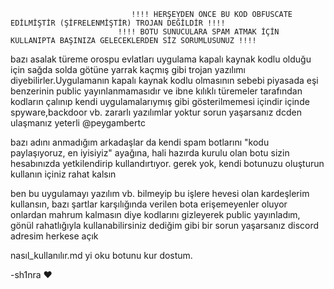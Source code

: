 
                               !!!! HERŞEYDEN ÖNCE BU KOD OBFUSCATE EDİLMİŞTİR (ŞİFRELENMİŞTİR) TROJAN DEĞİLDİR !!!!
                            !!!! BOTU SUNUCULARA SPAM ATMAK İÇİN KULLANIPTA BAŞINIZA GELECEKLERDEN SİZ SORUMLUSUNUZ !!!!

bazı asalak türeme orospu evlatları uygulama kapalı kaynak kodlu olduğu için sağda solda götüne yarrak kaçmış gibi 
trojan yazılımı diyebilirler.Uygulamanın kapalı kaynak kodlu olmasının sebebi piyasada eşi benzerinin public 
yayınlanmamasıdır ve ibne kılıklı türemeler tarafından kodların çalınıp kendi uygulamalarıymış gibi gösterilmemesi içindir
içinde spyware,backdoor vb. zararlı yazılımlar yoktur sorun yaşarsanız dcden ulaşmanız yeterli @peygambertc

bazı adını anmadığım arkadaşlar da kendi spam botlarını "kodu paylaşıyoruz, en iyisiyiz" ayağına, hali hazırda kurulu
olan botu sizin hesabınızda yetkilendirip kullandırtıyor. gerek yok, kendi botunuzu oluşturun kullanın içiniz rahat kalsın

ben bu uygulamayı yazılım vb. bilmeyip bu işlere hevesi olan kardeşlerim kullansın, bazı şartlar karşılığında
verilen bota erişemeyenler oluyor onlardan mahrum kalmasın diye kodlarını gizleyerek public yayınladım,
gönül rahatlığıyla kullanabilirsiniz dediğim gibi bir sorun yaşarsanız discord adresim herkese açık 

nasıl_kullanılır.md yi oku botunu kur dostum.


-sh1nra ❤

